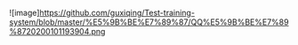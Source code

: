 ![image]https://github.com/guxiqing/Test-training-system/blob/master/%E5%9B%BE%E7%89%87/QQ%E5%9B%BE%E7%89%8720200101193904.png
